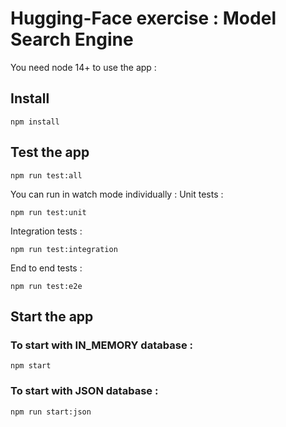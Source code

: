 # Hugging-Face exercise : Model Search Engine

You need node 14+ to use the app :

## Install

```
npm install
```

## Test the app 

```
npm run test:all
```

You can run in watch mode individually :
Unit tests :

```
npm run test:unit
```

Integration tests :

```
npm run test:integration
```

End to end tests :

```
npm run test:e2e
```

## Start the app 

### To start with IN_MEMORY database :

```
npm start
```

### To start with JSON database :

```
npm run start:json
```


